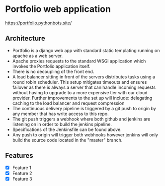 # Portfolio web application

https://portfolio.pythonbots.site/

## Architecture

- Portfolio is a django web app with standard static templating running on apache as a web server.
- Apache proxies requests to the standard WSGI application which invokes the Portfolio application itself.
- There is no decoupling of the front end.
- A load balancer sitting in front of the servers distributes tasks using a round robin scheduler. This setup mitigates timeouts and ensures failover as there is always a server that can handle incoming requests without having to upgrade to a more expensive tier with our cloud provider. Further improvements to the set up will include: delegating caching to the load balancer and request compression
- The continuous delivery pipeline is triggered by a git push to origin by any member that has write access to this repo.
- The git push triggers a webhook where both github and jenkins are listening on in order to build the jenkins pipeline.
- Specifications of the Jenkinsfile can be found above.
- Any push to origin will trigger both webhooks however jenkins will only build the source code located in the "master" branch.

## Features

- [x] Feature 1
- [x] Feature 2
- [x] Feature 3
